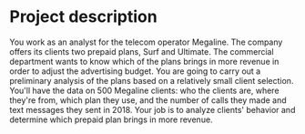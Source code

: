 # Project description</b><br>
You work as an analyst for the telecom operator Megaline. The company offers its clients two prepaid plans, Surf and Ultimate. The commercial department wants to know which of the plans brings in more revenue in order to adjust the advertising budget.
You are going to carry out a preliminary analysis of the plans based on a relatively small client selection. You'll have the data on 500 Megaline clients: who the clients are, where they're from, which plan they use, and the number of calls they made and text messages they sent in 2018. Your job is to analyze clients' behavior and determine which prepaid plan brings in more revenue.